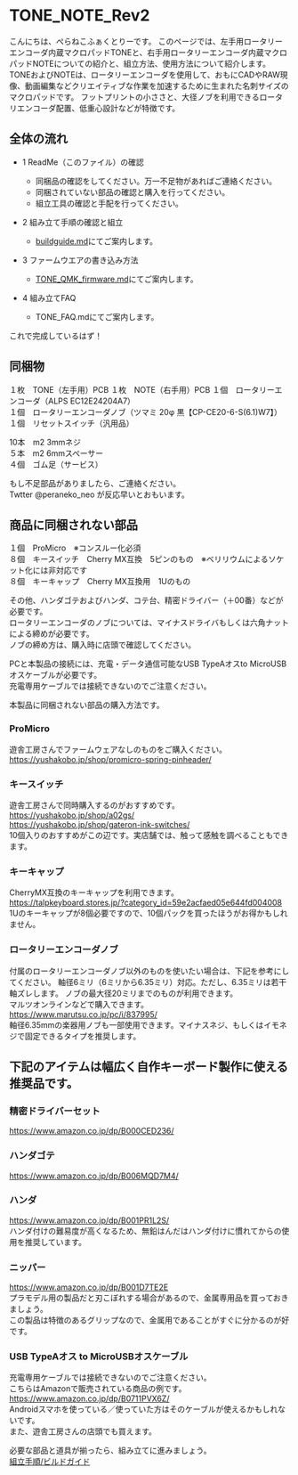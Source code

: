 # TONE_NOTE_Rev2
こんにちは、ぺらねこふぁくとりーです。
このページでは、左手用ロータリーエンコーダ内蔵マクロパッドTONEと、右手用ロータリーエンコーダ内蔵マクロパッドNOTEについての紹介と、組立方法、使用方法について紹介します。
TONEおよびNOTEは、ロータリーエンコーダを使用して、おもにCADやRAW現像、動画編集などクリエイティブな作業を加速するために生まれた名刺サイズのマクロパッドです。
フットプリントの小ささと、大径ノブを利用できるロータリエンコーダ配置、低重心設計などが特徴です。

## 全体の流れ
  
- 1 ReadMe（このファイル）の確認  
  - 同梱品の確認をしてください。万一不足物があればご連絡ください。  
  - 同梱されていない部品の確認と購入を行ってください。  
  - 組立工具の確認と手配を行ってください。  
  
- 2 組み立て手順の確認と組立  
  - [buildguide.md](https://github.com/peraneko/TONE_NOTE_Rev2/blob/master/buildguide.md)にてご案内します。  
  
- 3 ファームウエアの書き込み方法  
  - [TONE_QMK_firmware.md](https://github.com/peraneko/TONE/blob/master/TONE_QMK_firmware.md)にてご案内します。  
  
- 4 組み立てFAQ  
  - TONE_FAQ.mdにてご案内します。  

これで完成しているはず！  

## 同梱物  
１枚　TONE（左手用）PCB
１枚　NOTE（右手用）PCB
１個　ロータリーエンコーダ（ALPS EC12E24204A7）  
１個　ロータリーエンコーダノブ（ツマミ 20φ 黒【CP-CE20-6-S(6.1)W7】）
１個　リセットスイッチ（汎用品）  


10本　m2 3mmネジ  
５本　m2 6mmスペーサー  
４個　ゴム足（サービス）  
   
もし不足部品がありましたら、ご連絡ください。  
Twtter @peraneko_neo が反応早いとおもいます。  

  
## 商品に同梱されない部品  
１個　ProMicro　※コンスルー化必須  
８個　キースイッチ　Cherry MX互換　5ピンのもの　※ベリリウムによるソケット化には非対応です    
８個　キーキャップ　Cherry MX互換用　1Uのもの  
  
その他、ハンダゴテおよびハンダ、コテ台、精密ドライバー（＋00番）などが必要です。  
ロータリーエンコーダのノブについては、マイナスドライバもしくは六角ナットによる締めが必要です。  
ノブの締め方は、購入時に店頭で確認してください。  

PCと本製品の接続には、充電・データ通信可能なUSB TypeAオスto MicroUSBオスケーブルが必要です。  
充電専用ケーブルでは接続できないのでご注意ください。
  
本製品に同梱されない部品の購入方法です。  
### ProMicro  
遊舎工房さんでファームウェアなしのものをご購入ください。  
https://yushakobo.jp/shop/promicro-spring-pinheader/  
  
### キースイッチ  
遊舎工房さんで同時購入するのがおすすめです。  
https://yushakobo.jp/shop/a02gs/  
https://yushakobo.jp/shop/gateron-ink-switches/  
10個入りのおすすめがこの辺です。実店舗では、触って感触を調べることもできます。  
  
### キーキャップ  
CherryMX互換のキーキャップを利用できます。  
https://talpkeyboard.stores.jp/?category_id=59e2acfaed05e644fd004008  
1Uのキーキャップが8個必要ですので、10個パックを買ったほうがお得かもしれません。  
  
### ロータリーエンコーダノブ  
付属のロータリーエンコーダノブ以外のものを使いたい場合は、下記を参考にしてください。
軸径6ミリ（6ミリから6.35ミリ）対応。ただし、6.35ミリは若干軸ズレします。
ノブの最大径20ミリまでのものが利用できます。  
マルツオンラインなどで購入できます。  
https://www.marutsu.co.jp/pc/i/837995/  
軸径6.35mmの楽器用ノブも一部使用できます。マイナスネジ、もしくはイモネジで固定できるタイプを推奨します。  
  
  
## 下記のアイテムは幅広く自作キーボード製作に使える推奨品です。  
  
### 精密ドライバーセット  
https://www.amazon.co.jp/dp/B000CED236/  
### ハンダゴテ  
https://www.amazon.co.jp/dp/B006MQD7M4/  
### ハンダ  
https://www.amazon.co.jp/dp/B001PR1L2S/  
ハンダ付けの難易度が高くなるため、無鉛はんだはハンダ付けに慣れてからの使用を推奨しています。  
### ニッパー
https://www.amazon.co.jp/dp/B001D7TE2E  
プラモデル用の製品だと刃こぼれする場合があるので、金属専用品を買っておきましょう。  
この製品は特徴のあるグリップなので、金属用であることがすぐに分かるのが好です。  

### USB TypeAオス to MicroUSBオスケーブル
充電専用ケーブルでは接続できないのでご注意ください。   
こちらはAmazonで販売されている商品の例です。   
https://www.amazon.co.jp/dp/B0711PVX6Z/  
Androidスマホを使っている／使っていた方はそのケーブルが使えるかもしれないです。   
また、遊舎工房さんの店頭でも買えます。  
  
必要な部品と道具が揃ったら、組み立てに進みましょう。  
[組立手順/ビルドガイド]()
